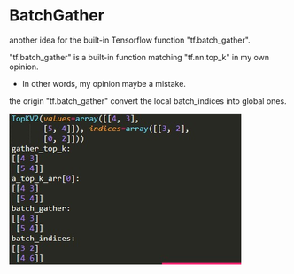 # BatchGather
another idea for the built-in Tensorflow function "tf.batch_gather".

"tf.batch_gather" is a built-in function matching "tf.nn.top_k" in my own opinion.

* In other words, my opinion maybe a mistake.

the origin "tf.batch_gather" convert the local batch_indices into global ones.

![](https://github.com/ChiSuWq/BatchGather/blob/master/Image/indices_from_local_to_global.jpg)

